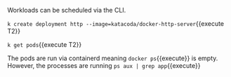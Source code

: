 Workloads can be scheduled via the CLI.

`k create deployment http --image=katacoda/docker-http-server`{{execute T2}}

`k get pods`{{execute T2}}

The pods are run via containerd meaning `docker ps`{{execute}} is empty. However, the processes are running `ps aux | grep app`{{execute}}
